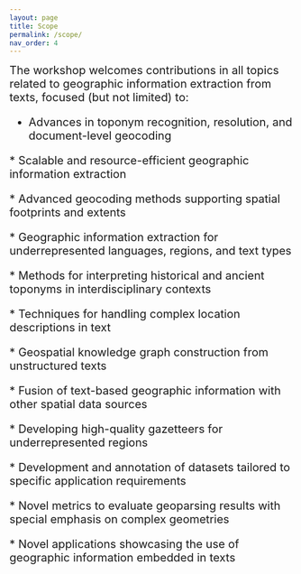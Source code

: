 ```yaml
---
layout: page
title: Scope
permalink: /scope/
nav_order: 4
---
```



<span style="font-size:20px;"> 
The workshop welcomes contributions in all topics related to geographic information extraction from texts, focused (but not limited) to: 

* <span style="font-size:20px;"> Advances in toponym recognition, resolution, and document-level geocoding

*<span style="font-size:20px;"> Scalable and resource-efficient geographic information extraction

*<span style="font-size:20px;"> Advanced geocoding methods supporting spatial footprints and extents

*<span style="font-size:20px;"> Geographic information extraction for underrepresented languages, regions, and text types

*<span style="font-size:20px;"> Methods for interpreting historical and ancient toponyms in interdisciplinary contexts

*<span style="font-size:20px;"> Techniques for handling complex location descriptions in text

*<span style="font-size:20px;"> Geospatial knowledge graph construction from unstructured texts

*<span style="font-size:20px;"> Fusion of text-based geographic information with other spatial data sources

*<span style="font-size:20px;"> Developing high-quality gazetteers for underrepresented regions

*<span style="font-size:20px;"> Development and annotation of datasets tailored to specific application requirements

*<span style="font-size:20px;"> Novel metrics to evaluate geoparsing results with special emphasis on complex geometries

*<span style="font-size:20px;"> Novel applications showcasing the use of geographic information embedded in texts
